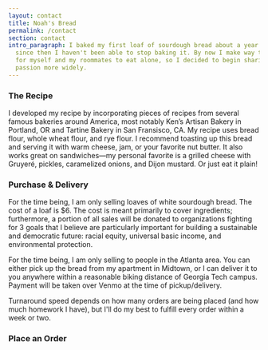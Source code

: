 ```yaml
---
layout: contact
title: Noah's Bread
permalink: /contact
section: contact
intro_paragraph: I baked my first loaf of sourdough bread about a year ago, and
  since then I haven't been able to stop baking it. By now I make way too much
  for myself and my roommates to eat alone, so I decided to begin sharing this
  passion more widely.
---
```

### The Recipe

I developed my recipe by incorporating pieces of recipes from several famous bakeries around America, most notably Ken’s Artisan Bakery in Portland, OR and Tartine Bakery in San Fransisco, CA. My recipe uses bread flour, whole wheat flour, and rye flour. I recommend toasting up this bread and serving it with warm cheese, jam, or your favorite nut butter. It also works great on sandwiches—my personal favorite is a grilled cheese with Gruyeré, pickles, caramelized onions, and Dijon mustard. Or just eat it plain!

### Purchase & Delivery

For the time being, I am only selling loaves of white sourdough bread. The cost of a loaf is $6. The cost is meant primarily to cover ingredients; furthermore, a portion of all sales will be donated to organizations fighting for 3 goals that I believe are particularly important for building a sustainable and democratic future: racial equity, universal basic income, and environmental protection. 

For the time being, I am only selling to people in the Atlanta area. You can either pick up the bread from my apartment in Midtown, or I can deliver it to you anywhere within a reasonable biking distance of Georgia Tech campus. Payment will be taken over Venmo at the time of pickup/delivery. 

Turnaround speed depends on how many orders are being placed (and how much homework I have), but I'll do my best to fulfill every order within a week or two.

### Place an Order